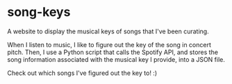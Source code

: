 # song-keys

A website to display the musical keys of songs that I've been curating. 

When I listen to music, I like to figure out the key of the song in concert pitch. Then, I use a Python script that calls the Spotify API, and stores the song information associated with the musical key I provide, into a JSON file. 

Check out which songs I've figured out the key to! :)